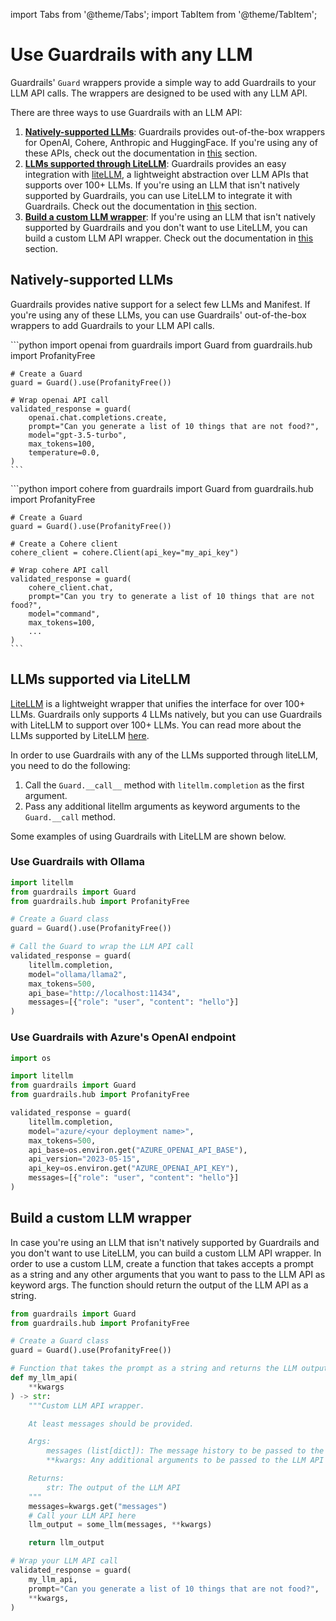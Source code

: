 import Tabs from '@theme/Tabs';
import TabItem from '@theme/TabItem';

# Use Guardrails with any LLM

Guardrails' `Guard` wrappers provide a simple way to add Guardrails to your LLM API calls. The wrappers are designed to be used with any LLM API.

There are three ways to use Guardrails with an LLM API:
1. [**Natively-supported LLMs**](#natively-supported-llms): Guardrails provides out-of-the-box wrappers for OpenAI, Cohere, Anthropic and HuggingFace. If you're using any of these APIs, check out the documentation in [this](#natively-supported-llms) section.
2. [**LLMs supported through LiteLLM**](#llms-supported-via-litellm): Guardrails provides an easy integration with [liteLLM](https://docs.litellm.ai/docs/), a lightweight abstraction over LLM APIs that supports over 100+ LLMs. If you're using an LLM that isn't natively supported by Guardrails, you can use LiteLLM to integrate it with Guardrails. Check out the documentation in [this](#llms-supported-via-litellm) section.
3. [**Build a custom LLM wrapper**](#build-a-custom-llm-wrapper): If you're using an LLM that isn't natively supported by Guardrails and you don't want to use LiteLLM, you can build a custom LLM API wrapper. Check out the documentation in [this](#build-a-custom-llm-wrapper) section.


## Natively-supported LLMs

Guardrails provides native support for a select few LLMs and Manifest. If you're using any of these LLMs, you can use Guardrails' out-of-the-box wrappers to add Guardrails to your LLM API calls.

<Tabs>
  <TabItem value="openai" label="OpenAI" default>
    ```python
    import openai
    from guardrails import Guard
    from guardrails.hub import ProfanityFree

    # Create a Guard
    guard = Guard().use(ProfanityFree())

    # Wrap openai API call
    validated_response = guard(
        openai.chat.completions.create,
        prompt="Can you generate a list of 10 things that are not food?",
        model="gpt-3.5-turbo",
        max_tokens=100,
        temperature=0.0,
    )
    ```
  </TabItem>
  <TabItem value="cohere" label="Cohere">
    ```python
    import cohere
    from guardrails import Guard
    from guardrails.hub import ProfanityFree

    # Create a Guard
    guard = Guard().use(ProfanityFree())

    # Create a Cohere client
    cohere_client = cohere.Client(api_key="my_api_key")

    # Wrap cohere API call
    validated_response = guard(
        cohere_client.chat,
        prompt="Can you try to generate a list of 10 things that are not food?",
        model="command",
        max_tokens=100,
        ...
    )
    ```
  </TabItem>
</Tabs>


## LLMs supported via LiteLLM

[LiteLLM](https://docs.litellm.ai/docs/) is a lightweight wrapper that unifies the interface for over 100+ LLMs. Guardrails only supports 4 LLMs natively, but you can use Guardrails with LiteLLM to support over 100+ LLMs. You can read more about the LLMs supported by LiteLLM [here](https://docs.litellm.ai/docs/providers).

In order to use Guardrails with any of the LLMs supported through liteLLM, you need to do the following:
1. Call the `Guard.__call__` method with `litellm.completion` as the first argument.
2. Pass any additional litellm arguments as keyword arguments to the `Guard.__call` method.

Some examples of using Guardrails with LiteLLM are shown below.

### Use Guardrails with Ollama

```python
import litellm
from guardrails import Guard
from guardrails.hub import ProfanityFree

# Create a Guard class
guard = Guard().use(ProfanityFree())

# Call the Guard to wrap the LLM API call
validated_response = guard(
    litellm.completion,
    model="ollama/llama2",
    max_tokens=500,
    api_base="http://localhost:11434",
    messages=[{"role": "user", "content": "hello"}]
)
```

### Use Guardrails with Azure's OpenAI endpoint

```python
import os

import litellm
from guardrails import Guard
from guardrails.hub import ProfanityFree

validated_response = guard(
    litellm.completion,
    model="azure/<your deployment name>",
    max_tokens=500,
    api_base=os.environ.get("AZURE_OPENAI_API_BASE"),
    api_version="2023-05-15",
    api_key=os.environ.get("AZURE_OPENAI_API_KEY"),
    messages=[{"role": "user", "content": "hello"}]
)
```

## Build a custom LLM wrapper

In case you're using an LLM that isn't natively supported by Guardrails and you don't want to use LiteLLM, you can build a custom LLM API wrapper. In order to use a custom LLM, create a function that takes accepts a prompt as a string and any other arguments that you want to pass to the LLM API as keyword args. The function should return the output of the LLM API as a string.

```python
from guardrails import Guard
from guardrails.hub import ProfanityFree

# Create a Guard class
guard = Guard().use(ProfanityFree())

# Function that takes the prompt as a string and returns the LLM output as string
def my_llm_api(
    **kwargs
) -> str:
    """Custom LLM API wrapper.

    At least messages should be provided.

    Args:
        messages (list[dict]): The message history to be passed to the LLM API
        **kwargs: Any additional arguments to be passed to the LLM API

    Returns:
        str: The output of the LLM API
    """
    messages=kwargs.get("messages")
    # Call your LLM API here
    llm_output = some_llm(messages, **kwargs)

    return llm_output

# Wrap your LLM API call
validated_response = guard(
    my_llm_api,
    prompt="Can you generate a list of 10 things that are not food?",
    **kwargs,
)
```
